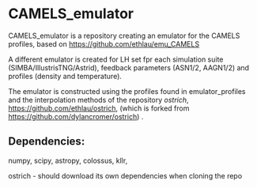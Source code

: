 # CAMELS_emulator

CAMELS_emulator is a repository creating an emulator for the CAMELS profiles, based on https://github.com/ethlau/emu_CAMELS

A different emulator is created for LH set fpr each simulation suite (SIMBA/IllustrisTNG/Astrid), feedback parameters (ASN1/2, AAGN1/2) and profiles (density and temperature).

The emulator is constructed using the profiles found in emulator_profiles and the interpolation methods of the repository *ostrich*, https://github.com/ethlau/ostrich, (which is forked from https://github.com/dylancromer/ostrich) .

## Dependencies:

numpy, scipy, astropy, colossus, kllr, 

ostrich - should download its own dependencies when cloning the repo
